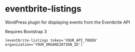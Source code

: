 # eventbrite-listings
WordPress plugin for displaying events from the Eventbrite API

Requires Bootstrap 3

`[eventbrite-listings token='YOUR_API_TOKEN' organization='YOUR_ORGANIZATION_ID']`